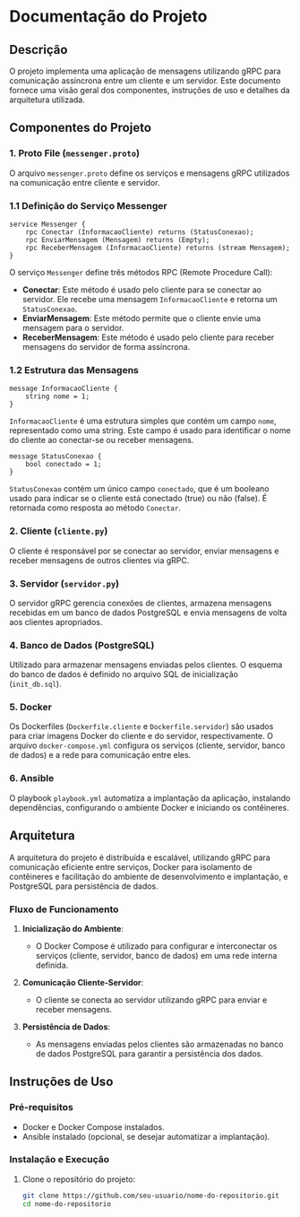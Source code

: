 # Documentação do Projeto

## Descrição

O projeto implementa uma aplicação de mensagens utilizando gRPC para comunicação assíncrona entre um cliente e um servidor. Este documento fornece uma visão geral dos componentes, instruções de uso e detalhes da arquitetura utilizada.

## Componentes do Projeto

### 1. Proto File (`messenger.proto`)

O arquivo `messenger.proto` define os serviços e mensagens gRPC utilizados na comunicação entre cliente e servidor.

### 1.1 Definição do Serviço Messenger

```
service Messenger {
    rpc Conectar (InformacaoCliente) returns (StatusConexao);
    rpc EnviarMensagem (Mensagem) returns (Empty);
    rpc ReceberMensagem (InformacaoCliente) returns (stream Mensagem);
}

```

O serviço `Messenger` define três métodos RPC (Remote Procedure Call):

- **Conectar**: Este método é usado pelo cliente para se conectar ao servidor. Ele recebe uma mensagem `InformacaoCliente` e retorna um `StatusConexao`.
- **EnviarMensagem**: Este método permite que o cliente envie uma mensagem para o servidor.
- **ReceberMensagem**: Este método é usado pelo cliente para receber mensagens do servidor de forma assíncrona.

### 1.2 Estrutura das Mensagens

```
message InformacaoCliente {
    string nome = 1;
}

```
`InformacaoCliente` é uma estrutura simples que contém um campo `nome`, representado como uma string. Este campo é usado para identificar o nome do cliente ao conectar-se ou receber mensagens.

```
message StatusConexao {
    bool conectado = 1;
}

```

`StatusConexao` contém um único campo `conectado`, que é um booleano usado para indicar se o cliente está conectado (true) ou não (false). É retornada como resposta ao método `Conectar`.

### 2. Cliente (`cliente.py`)

O cliente é responsável por se conectar ao servidor, enviar mensagens e receber mensagens de outros clientes via gRPC.

### 3. Servidor (`servidor.py`)

O servidor gRPC gerencia conexões de clientes, armazena mensagens recebidas em um banco de dados PostgreSQL e envia mensagens de volta aos clientes apropriados.

### 4. Banco de Dados (PostgreSQL)

Utilizado para armazenar mensagens enviadas pelos clientes. O esquema do banco de dados é definido no arquivo SQL de inicialização (`init_db.sql`).

### 5. Docker

Os Dockerfiles (`Dockerfile.cliente` e `Dockerfile.servidor`) são usados para criar imagens Docker do cliente e do servidor, respectivamente. O arquivo `docker-compose.yml` configura os serviços (cliente, servidor, banco de dados) e a rede para comunicação entre eles.

### 6. Ansible

O playbook `playbook.yml` automatiza a implantação da aplicação, instalando dependências, configurando o ambiente Docker e iniciando os contêineres.

## Arquitetura

A arquitetura do projeto é distribuída e escalável, utilizando gRPC para comunicação eficiente entre serviços, Docker para isolamento de contêineres e facilitação do ambiente de desenvolvimento e implantação, e PostgreSQL para persistência de dados.

### Fluxo de Funcionamento

1. **Inicialização do Ambiente**:
   - O Docker Compose é utilizado para configurar e interconectar os serviços (cliente, servidor, banco de dados) em uma rede interna definida.

2. **Comunicação Cliente-Servidor**:
   - O cliente se conecta ao servidor utilizando gRPC para enviar e receber mensagens.

3. **Persistência de Dados**:
   - As mensagens enviadas pelos clientes são armazenadas no banco de dados PostgreSQL para garantir a persistência dos dados.

## Instruções de Uso

### Pré-requisitos

- Docker e Docker Compose instalados.
- Ansible instalado (opcional, se desejar automatizar a implantação).

### Instalação e Execução

1. Clone o repositório do projeto:

   ```bash
   git clone https://github.com/seu-usuario/nome-do-repositorio.git
   cd nome-do-repositorio
